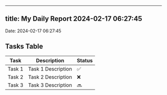 
---
title: My Daily Report 2024-02-17 06:27:45
---

Date: 2024-02-17 06:27:45

## Tasks Table

| Task | Description | Status |
|------|-------------|--------|
| Task 1 | Task 1 Description | ✅ |
| Task 2 | Task 2 Description | ❌ |
| Task 3 | Task 3 Description | 🔜 |
